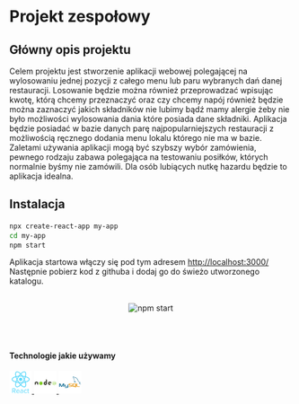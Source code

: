 # Projekt zespołowy
## Główny opis projektu

Celem projektu jest stworzenie aplikacji webowej polegającej na wylosowaniu jednej pozycji z całego menu lub paru wybranych dań danej restauracji. Losowanie będzie można również przeprowadzać wpisując kwotę, którą chcemy przeznaczyć oraz czy chcemy napój również będzie można zaznaczyć jakich składników nie lubimy bądź mamy alergie żeby nie było możliwości wylosowania dania które posiada dane składniki. Aplikacja będzie posiadać w bazie danych parę najpopularniejszych restauracji z możliwością ręcznego dodania menu lokalu którego nie ma w bazie.
Zaletami używania aplikacji mogą być szybszy wybór zamówienia, pewnego rodzaju zabawa polegająca na testowaniu posiłków, których normalnie byśmy nie zamówili. Dla osób lubiących nutkę hazardu będzie to aplikacja idealna.

## Instalacja

```sh
npx create-react-app my-app
cd my-app
npm start
```

Aplikacja startowa włączy się pod tym adresem [http://localhost:3000/](http://localhost:3000/)<br>
Następnie pobierz kod z githuba i dodaj go do świeżo utworzonego katalogu.
<br><br>
<p align='center'>
<img src='https://cdn.jsdelivr.net/gh/facebook/create-react-app@27b42ac7efa018f2541153ab30d63180f5fa39e0/screencast.svg' width='600' alt='npm start'>
</p>

<br><br>

#### Technologie jakie używamy

<p align="left"> 
    <a href="https://reactjs.org/" target="_blank" rel="noreferrer"> <img src="https://raw.githubusercontent.com/devicons/devicon/master/icons/react/react-original-wordmark.svg" alt="react" width="40" height="40"/> </a> <a href="https://nodejs.org" target="_blank" rel="noreferrer"> <img src="https://raw.githubusercontent.com/devicons/devicon/master/icons/nodejs/nodejs-original-wordmark.svg" alt="nodejs" width="40" height="40"/> </a> <a href="https://www.mysql.com/" target="_blank" rel="noreferrer"> <img src="https://raw.githubusercontent.com/devicons/devicon/master/icons/mysql/mysql-original-wordmark.svg" alt="mysql" width="40" height="40"/> </a> 
  
 </p>
